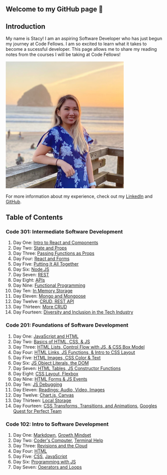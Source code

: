 ## Welcome to my GitHub page 🤩

## Introduction 
My name is Stacy! I am an aspiring Software Developer who has just begun my journey at Code Fellows. I am so excited to learn what it takes to become a sucessful developer. This page allows me to share my reading notes from the courses I will be taking at Code Fellows!

<img src="301/me.jpg" width="375" />

For more information about my experience, check out my [LinkedIn](https://www.linkedin.com/in/stacy-yu-1a97a722b/) and [GitHub](https://github.com/stacyyuu). 

## Table of Contents

### Code 301: Intermediate Software Development
1. Day One: [Intro to React and Components](301/class-01.md)
2. Day Two: [State and Props](301/class-02.md)
3. Day Three: [Passing Functions as Props](301/class-03.md)
4. Day Four: [React and Forms](301/class-04.md)
5. Day Five: [Putting It All Together](301/class-05.md)
6. Day Six: [Node.JS](301/class-06.md)
7. Day Seven: [REST](301/class-07.md)
8. Day Eight: [APIs](301/class-08.md)
9. Day Nine: [Functional Programming](301/class-09.md)
10. Day Ten: [In Memory Storage](301/class-10.md)
11. Day Eleven: [Mongo and Mongoose](301/class-11.md)
12. Day Twelve: [CRUD, REST API](301/class-12.md)
13. Day Thirteen: [More CRUD](301/class-13.md)
14. Day Fourteen: [Diversity and Inclusion in the Tech Industry](301/class-14.md)

### Code 201: Foundations of Software Development
1. Day One: [JavaScript and HTML](201/class-01.md)
2. Day Two: [Basics of HTML, CSS, & JS](201/class-02.md)
3. Day Three: [HTML Lists, Control Flow with JS, & CSS Box Model](201/class-03.md)
4. Day Four: [HTML Links, JS Functions, & Intro to CSS Layout](201/class-04.md)
5. Day Five: [HTML Images, CSS Color & Text](201/class-05.md)
6. Day Six: [JS Object Literals, the DOM](201/class-06.md)
7. Day Seven: [HTML Tables, JS Constructor Functions](201/class-07.md)
8. Day Eight: [CSS Layout, Flexbox](201/class-08.md)
9. Day Nine: [HTML Forms & JS Events](201/class-09.md)
10. Day Ten: [JS Debugging](201/class-10.md)
11. Day Eleven: [Readings: Audio, Video, Images](201/class-11.md)
12. Day Twelve: [Chart.js, Canvas](201/class-12.md)
13. Day Thirteen: [Local Storage](201/class-13.md)
14. Day Fourteen: [CSS Transforms, Transitions, and Animations](201/class-14.md), [Googles Quest for Perfect Team](201/class-14b.md)

### Code 102: Intro to Software Development
1. Day One: [Markdown](102/markdown.md), [Growth Mindset](102/growthmindset.md)
2. Day Two: [Coder's Computer](102/mycomputer.md), [Terminal Help](102/terminalcheat.md)
3. Day Three: [Revisions and the Cloud](102/revisionsandcloud.md)
4. Day Four: [HTML](102/html.md)
5. Day Five: [CSS](102/CSS.md), [JavaScript](120/javascript.md)
6. Day Six: [Programming with JS](102/js.md)
7. Day Seven: [Operators and Loops](102/operatorsandloops.md)


